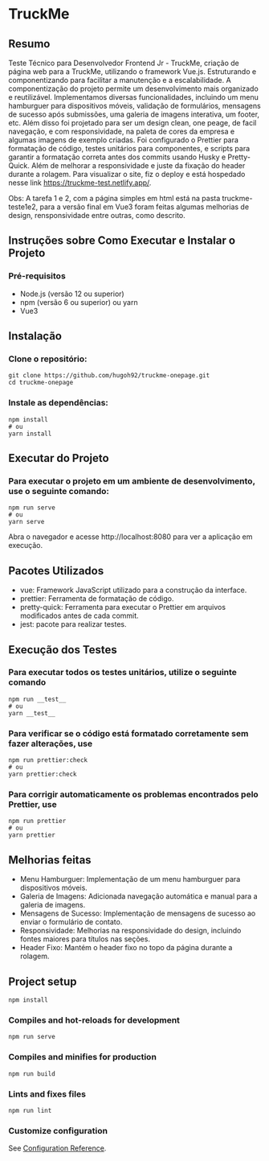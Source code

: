 # TruckMe 

## Resumo
Teste Técnico para Desenvolvedor Frontend Jr - TruckMe, criação de página web para a TruckMe, utilizando o framework Vue.js. Estruturando e componentizando para facilitar a manutenção e a escalabilidade. 
A componentização do projeto permite um desenvolvimento mais organizado e reutilizável. Implementamos diversas funcionalidades, incluindo um menu hamburguer para dispositivos móveis, 
validação de formulários, mensagens de sucesso após submissões, uma galeria de imagens interativa, um footer, etc. Além disso foi projetado para ser um design clean, one peage, de facil navegação, e com responsividade, na paleta de cores da empresa
e algumas imagens de exemplo criadas. Foi configurado o Prettier para formatação de código, testes unitários para componentes, e scripts para garantir a formatação correta antes dos commits usando Husky e Pretty-Quick. Além de melhorar a responsividade e juste da fixação do header durante a rolagem. Para visualizar o site, fiz o deploy e está hospedado nesse link https://truckme-test.netlify.app/.

Obs: A tarefa 1 e 2, com a página simples em html está na pasta truckme-teste1e2, para a versão final em Vue3 foram feitas algumas melhorias de design, rensponsividade entre outras, como descrito.

## Instruções sobre Como Executar e Instalar o Projeto
### Pré-requisitos
- Node.js (versão 12 ou superior)
- npm (versão 6 ou superior) ou yarn
- Vue3
## Instalação
### Clone o repositório:
```
git clone https://github.com/hugoh92/truckme-onepage.git
cd truckme-onepage
```
### Instale as dependências:
```
npm install
# ou
yarn install
```
## Executar do Projeto
### Para executar o projeto em um ambiente de desenvolvimento, use o seguinte comando:
```
npm run serve
# ou
yarn serve
```
 Abra o navegador e acesse http://localhost:8080 para ver a aplicação em execução.

## Pacotes Utilizados
- vue: Framework JavaScript utilizado para a construção da interface.
- prettier: Ferramenta de formatação de código.
- pretty-quick: Ferramenta para executar o Prettier em arquivos modificados antes de cada commit.
- jest: pacote para realizar testes.

## Execução dos Testes
### Para executar todos os testes unitários, utilize o seguinte comando
```
npm run __test__
# ou
yarn __test__
```
### Para verificar se o código está formatado corretamente sem fazer alterações, use
```
npm run prettier:check
# ou
yarn prettier:check
```
### Para corrigir automaticamente os problemas encontrados pelo Prettier, use
```
npm run prettier
# ou
yarn prettier
```
## Melhorias feitas
- Menu Hamburguer: Implementação de um menu hamburguer para dispositivos móveis.
- Galeria de Imagens: Adicionada navegação automática e manual para a galeria de imagens.
- Mensagens de Sucesso: Implementação de mensagens de sucesso ao enviar o formulário de contato.
- Responsividade: Melhorias na responsividade do design, incluindo fontes maiores para títulos nas seções.
- Header Fixo: Mantém o header fixo no topo da página durante a rolagem.

## Project setup
```
npm install
```

### Compiles and hot-reloads for development
```
npm run serve
```

### Compiles and minifies for production
```
npm run build
```

### Lints and fixes files
```
npm run lint
```

### Customize configuration
See [Configuration Reference](https://cli.vuejs.org/config/).
